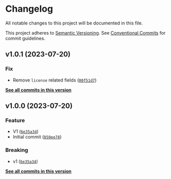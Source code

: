 # Changelog

All notable changes to this project will be documented in this file.

This project adheres to [Semantic Versioning](https://semver.org/spec/v2.0.0.html). See [Conventional Commits](https://www.conventionalcommits.org/en/v1.0.0/) for commit guidelines.

<!--next-version-placeholder-->

## v1.0.1 (2023-07-20)

### Fix

* Remove `license` related fields ([`00f51d7`](https://github.com/Group4Life/cookie/commit/00f51d7b6e2b0736a29b09fb99dc2af9a318af37))

**[See all commits in this version](https://github.com/Group4Life/cookie/compare/v1.0.0...v1.0.1)**

## v1.0.0 (2023-07-20)

### Feature

* V1 ([`6e35a34`](https://github.com/Group4Life/cookie/commit/6e35a348d15b627c67d2a7be6ae1aac230901a7c))
* Initial commit ([`850ee78`](https://github.com/Group4Life/cookie/commit/850ee788a73b598aea2ef425bd9aedbdd99beed8))

### Breaking

* v1 ([`6e35a34`](https://github.com/Group4Life/cookie/commit/6e35a348d15b627c67d2a7be6ae1aac230901a7c))

**[See all commits in this version](https://github.com/Group4Life/cookie/compare/v0.0.0...v1.0.0)**
